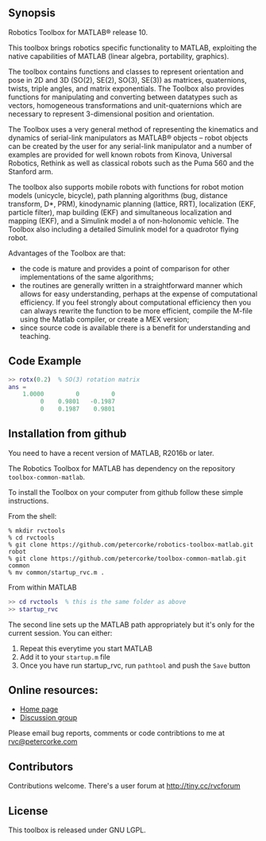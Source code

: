 ## Synopsis

Robotics Toolbox for MATLAB&reg; release 10.

This toolbox brings robotics specific functionality to MATLAB, exploiting the native capabilities of MATLAB (linear algebra, portability, graphics).

The toolbox contains functions and classes to represent orientation and pose in 2D and 3D (SO(2), SE(2), SO(3), SE(3)) as matrices, quaternions, twists, triple angles, and matrix exponentials. The Toolbox also provides functions for manipulating and converting between datatypes such as vectors, homogeneous transformations and unit-quaternions which are necessary to represent 3-dimensional position and orientation.

The Toolbox uses a very general method of representing the kinematics and dynamics of serial-link manipulators as MATLAB®  objects –  robot objects can be created by the user for any serial-link manipulator and a number of examples are provided for well known robots from Kinova, Universal Robotics, Rethink as well as classical robots such as the Puma 560 and the Stanford arm.

The toolbox also supports mobile robots with functions for robot motion models (unicycle, bicycle), path planning algorithms (bug, distance transform, D*, PRM), kinodynamic planning (lattice, RRT), localization (EKF, particle filter), map building (EKF) and simultaneous localization and mapping (EKF), and a Simulink model a of non-holonomic vehicle.  The Toolbox also including a detailed Simulink model for a quadrotor flying robot.

Advantages of the Toolbox are that:
  * the code is mature and provides a point of comparison for other implementations of the same algorithms;
  * the routines are generally written in a straightforward manner which allows for easy understanding, perhaps at the expense of computational efficiency. If you feel strongly about computational efficiency then you can always rewrite the function to be more efficient, compile the M-file using the Matlab compiler, or create a MEX version;
  * since source code is available there is a benefit for understanding and teaching.

## Code Example

```matlab
>> rotx(0.2)  % SO(3) rotation matrix
ans =
    1.0000         0         0
         0    0.9801   -0.1987
         0    0.1987    0.9801
```


## Installation from github

You need to have a recent version of MATLAB, R2016b or later.

The Robotics Toolbox for MATLAB has dependency on the repository `toolbox-common-matlab`.  

To install the Toolbox on your computer from github follow these simple instructions.

From the shell:

```shell
% mkdir rvctools
% cd rvctools
% git clone https://github.com/petercorke/robotics-toolbox-matlab.git robot
% git clone https://github.com/petercorke/toolbox-common-matlab.git common
% mv common/startup_rvc.m .
```

From within MATLAB
```matlab
>> cd rvctools  % this is the same folder as above
>> startup_rvc
```
The second line sets up the MATLAB path appropriately but it's only for the current session.  You can either:
1. Repeat this everytime you start MATLAB
2. Add it to your `startup.m` file
3. Once you have run startup_rvc, run `pathtool` and push the `Save` button


## Online resources:

* [Home page](http://www.petercorke.com)
* [Discussion group](http://groups.google.com/group/robotics-tool-box?hl=en)

Please email bug reports, comments or code contribtions to me at rvc@petercorke.com
  

## Contributors

Contributions welcome.  There's a user forum at http://tiny.cc/rvcforum

## License

This toolbox is released under GNU LGPL.

